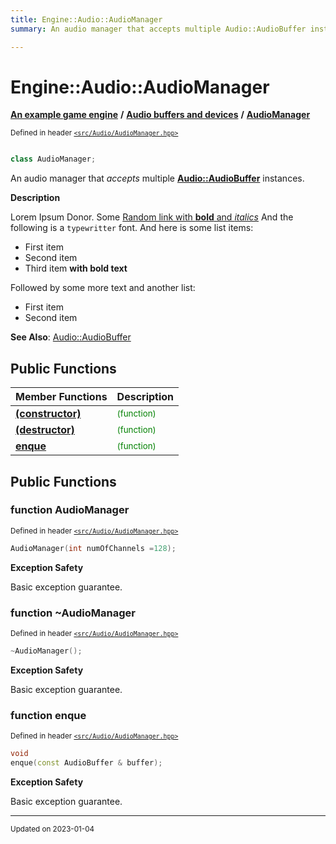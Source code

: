 ```yaml
---
title: Engine::Audio::AudioManager
summary: An audio manager that accepts multiple Audio::AudioBuffer instances. 

---
```


# Engine::Audio::AudioManager

**[An example game engine](/libraries/group__Engine.md)** **/** **[Audio buffers and devices](/libraries/group__Audio.md)** **/** 
**[AudioManager](/classes/classEngine_1_1Audio_1_1AudioManager.md)**

<sup>Defined in header [`<src/Audio/AudioManager.hpp>`](/files/AudioManager_8hpp.md#file-audiomanager.hpp)</sup>



```cpp

class AudioManager;
```

An audio manager that _accepts_ multiple **[Audio::AudioBuffer](/classes/classEngine_1_1Audio_1_1AudioBuffer.md)** instances. 


**Description**


Lorem Ipsum Donor. Some [Random link with **bold** and _italics_](http://github.com) And the following is a `typewritter` font. And here is some list items:

* First item
* Second item
* Third item **with bold text**

Followed by some more text and another list:

* First item
* Second item


**See Also**: [Audio::AudioBuffer](/classes/classEngine_1_1Audio_1_1AudioBuffer.md)


## Public Functions
| Member Functions | Description |
| -------------- | -------------- |
| **[(constructor)](/classes/classEngine_1_1Audio_1_1AudioManager.md#function-audiomanager)** |  <sup><span style="color:green">(function)</span></sup> |
| **[(destructor)](/classes/classEngine_1_1Audio_1_1AudioManager.md#function-~audiomanager)** |  <sup><span style="color:green">(function)</span></sup> |
| **[enque](/classes/classEngine_1_1Audio_1_1AudioManager.md#function-enque)** |  <sup><span style="color:green">(function)</span></sup> |


## Public Functions

### function AudioManager


<sup>Defined in header [`<src/Audio/AudioManager.hpp>`](/files/AudioManager_8hpp.md#file-audiomanager.hpp)</sup>

```cpp 
AudioManager(int numOfChannels =128);
```



















**Exception Safety**

Basic exception guarantee.




### function ~AudioManager


<sup>Defined in header [`<src/Audio/AudioManager.hpp>`](/files/AudioManager_8hpp.md#file-audiomanager.hpp)</sup>

```cpp 
~AudioManager();
```



















**Exception Safety**

Basic exception guarantee.




### function enque


<sup>Defined in header [`<src/Audio/AudioManager.hpp>`](/files/AudioManager_8hpp.md#file-audiomanager.hpp)</sup>

```cpp 
void
enque(const AudioBuffer & buffer);
```



















**Exception Safety**

Basic exception guarantee.








-------------------------------

<sub>Updated on 2023-01-04</sub>